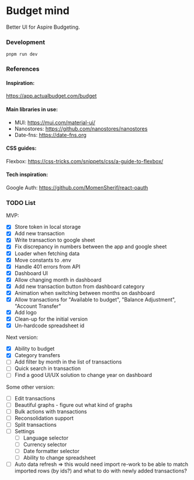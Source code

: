 # Budget mind

Better UI for Aspire Budgeting.

### Development

```
pnpm run dev
```

### References

#### Inspiration:

https://app.actualbudget.com/budget

#### Main libraries in use:

- MUI: https://mui.com/material-ui/
- Nanostores: https://github.com/nanostores/nanostores
- Date-fns: https://date-fns.org

#### CSS guides:

Flexbox: https://css-tricks.com/snippets/css/a-guide-to-flexbox/

#### Tech inspiration:

Google Auth: https://github.com/MomenSherif/react-oauth

### TODO List

MVP:

- [x] Store token in local storage
- [x] Add new transaction
- [x] Write transaction to google sheet
- [x] Fix discrepancy in numbers between the app and google sheet
- [x] Loader when fetching data
- [x] Move constants to .env
- [x] Handle 401 errors from API
- [x] Dashboard UI
- [x] Allow changing month in dashboard
- [x] Add new transaction button from dashboard category
- [x] Animation when switching between months on dashboard
- [x] Allow transactions for "Available to budget", "Balance Adjustment", "Account Transfer"
- [x] Add logo
- [x] Clean-up for the initial version
- [x] Un-hardcode spreadsheet id

Next version:

- [x] Ability to budget
- [x] Category transfers
- [ ] Add filter by month in the list of transactions
- [ ] Quick search in transaction
- [ ] Find a good UI/UX solution to change year on dashboard

Some other version:

- [ ] Edit transactions
- [ ] Beautiful graphs - figure out what kind of graphs
- [ ] Bulk actions with transactions
- [ ] Reconsolidation support
- [ ] Split transactions
- [ ] Settings
  - [ ] Language selector
  - [ ] Currency selector
  - [ ] Date formatter selector
  - [ ] Ability to change spreadsheet
- [ ] Auto data refresh => this would need import re-work to be able to match imported rows (by ids?) and what to do with newly added transactions?
